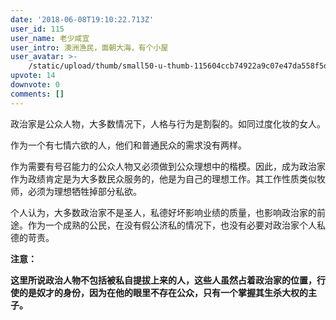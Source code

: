 ```yaml
---
date: '2018-06-08T19:10:22.713Z'
user_id: 115
user_name: 老少咸宜
user_intro: 澳洲渔民，面朝大海，有个小屋
user_avatar: >-
    /static/upload/thumb/small50-u-thumb-115604ccb74922a9c07e47da558f5d27217ee256607.png
upvote: 14
downvote: 0
comments: []
---
```


政治家是公众人物，大多数情况下，人格与行为是割裂的。如同过度化妆的女人。

作为一个有七情六欲的人，他们和普通民众的需求没有两样。

作为需要有号召能力的公众人物又必须做到公众理想中的楷模。因此，成为政治家作为政绩肯定是为大多数民众服务的，他是为自己的理想工作。其工作性质类似牧师，必须为理想牺牲掉部分私欲。

个人认为，大多数政治家不是圣人，私德好坏影响业绩的质量，也影响政治家的前途。作为一个成熟的公民，在没有假公济私的情况下，也没有必要对政治家个人私德的苛责。

  

**注意：**

**这里所说政治人物不包括被私自提拔上来的人，这些人虽然占着政治家的位置，行使的是奴才的身份，因为在他的眼里不存在公众，只有一个掌握其生杀大权的主子。**
